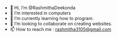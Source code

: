 - 👋 Hi, I’m @RashmithaDeekonda
- 👀 I’m interested in computers
- 🌱 I’m currently learning how to program.
- 💞️ I’m looking to collaborate on creating websites.
- 📫 How to reach me : rashmitha3105@gmail.com 

<!---
RashmithaDeekonda/RashmithaDeekonda is a ✨ special ✨ repository because its `README.md` (this file) appears on your GitHub profile.
You can click the Preview link to take a look at your changes.
--->
